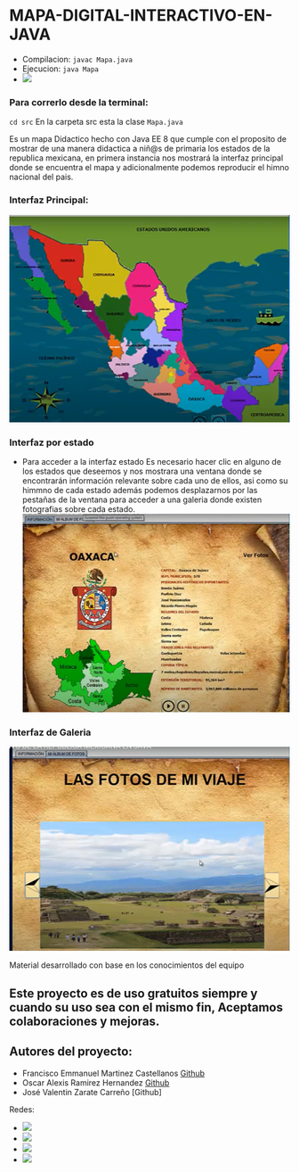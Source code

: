 # MAPA-DIGITAL-INTERACTIVO-EN-JAVA
* Compilacion: ``javac Mapa.java``
* Ejecucion: ``java Mapa``
* <a href="https://youtu.be/mpi98gClT3o"><img src="https://img.shields.io/badge/-DirtyCode_-c4302b?style=flat&logo=Youtube&logoColor=white"/></a> 

### Para correrlo desde la terminal:
``cd src``
En la carpeta src esta la clase ``Mapa.java``

Es un mapa Didactico hecho con Java EE 8 que cumple con el proposito de mostrar de una manera didactica a niñ@s de primaria
los estados de la republica mexicana, en primera instancia nos mostrará la interfaz principal donde se encuentra el mapa y 
adicionalmente podemos reproducir el himno nacional del pais.

### Interfaz Principal:
![Image text](https://github.com/DIRTYCODE11/MAPA-DIGITAL-INTERACTIVO-EN-JAVA/blob/master/images/mapa%20oficial.png)

### Interfaz por estado
* Para acceder a la interfaz estado 
Es necesario hacer clic en alguno de los estados que deseemos y nos mostrara una ventana donde se encontrarán información
relevante sobre cada uno de ellos, asi como su himmno de cada estado además podemos desplazarnos por las pestañas de la
ventana para acceder a una galeria donde existen fotografias sobre cada estado.
![Image text](https://github.com/DIRTYCODE11/MAPA-DIGITAL-INTERACTIVO-EN-JAVA/blob/master/images/ejemplo-estado.png)
### Interfaz de Galeria
![Image text](https://github.com/DIRTYCODE11/MAPA-DIGITAL-INTERACTIVO-EN-JAVA/blob/master/images/ejemplo-galeria.png)

Material desarrollado con base en los conocimientos del equipo 
## Este proyecto es de uso gratuitos siempre y cuando su uso sea con el mismo fin, Aceptamos colaboraciones y mejoras.

## Autores del proyecto: 
  * Francisco Emmanuel Martinez Castellanos [Github](https://github.com/Emmanuel1102)
  * Oscar Alexis Ramirez Hernandez [Github](https://github.com/AlexisRamirezHernandez)
  * José Valentin Zarate Carreño [Github]
  
Redes:
* <a href="https://github.com/DIRTYCODE11"><img src="https://img.shields.io/badge/-DirtyCode11_-171515?style=flat&logo=Github&logoColor=white"/></a> 
* <a href="https://www.facebook.com/Dirty-Code-108423987446075"><img src="https://img.shields.io/badge/-DirtyCode_-3b5998?style=flat&logo=Facebook&logoColor=white"/></a> 
* <a href="https://www.instagram.com/dirtycode_11"><img src="https://img.shields.io/badge/-@dirtycode_11_-E4405F?style=flat&logo=Instagram&logoColor=white"/></a> &nbsp;
* <a href="https://github.com/DIRTYCODE11"><img src="https://img.shields.io/badge/-DirtyCode_-db4a39?style=flat&logo=Gmail&logoColor=white"/></a> 

